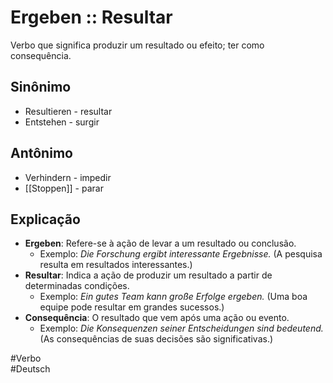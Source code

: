 # Ergeben :: Resultar
<!--SR:!2024-11-08,4,270-->
Verbo que significa produzir um resultado ou efeito; ter como consequência.

## Sinônimo
- Resultieren - resultar  
- Entstehen - surgir  

## Antônimo
- Verhindern - impedir  
- [[Stoppen]] - parar  

## Explicação
- **Ergeben**: Refere-se à ação de levar a um resultado ou conclusão.
  - Exemplo: *Die Forschung ergibt interessante Ergebnisse.* (A pesquisa resulta em resultados interessantes.)
- **Resultar**: Indica a ação de produzir um resultado a partir de determinadas condições.
  - Exemplo: *Ein gutes Team kann große Erfolge ergeben.* (Uma boa equipe pode resultar em grandes sucessos.)
- **Consequência**: O resultado que vem após uma ação ou evento.
  - Exemplo: *Die Konsequenzen seiner Entscheidungen sind bedeutend.* (As consequências de suas decisões são significativas.)

#Verbo  
#Deutsch